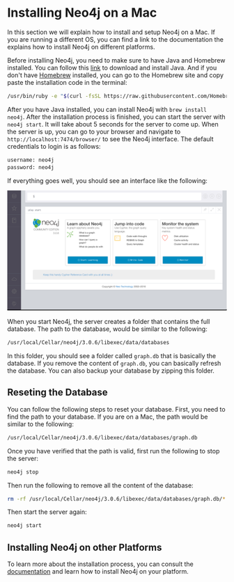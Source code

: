 # Installing Neo4j on a Mac

In this section we will explain how to install and setup Neo4j on a Mac. If you are running a different OS, you can find a link to the documentation the explains how to install Neo4j on different platforms.

Before installing Neo4j, you need to make sure to have Java and Homebrew installed. You can follow this [link](http://www.oracle.com/technetwork/java/javase/downloads/index.html) to download and install Java. And if you don't have [Homebrew](http://brew.sh/) installed, you can go to the Homebrew site and copy paste the installation code in the terminal:

```bash
/usr/bin/ruby -e "$(curl -fsSL https://raw.githubusercontent.com/Homebrew/install/master/install)"
```

After you have Java installed, you can install Neo4j with `brew install neo4j`. After the installation process is finished, you can start the server with `neo4j start`. It will take about 5 seconds for the server to come up. When the server is up, you can go to your browser and navigate to `http://localhost:7474/browser/` to see the Neo4j interface. The default credentials to login is as follows:

```bash
username: neo4j
password: neo4j
```

If everything goes well, you should see an interface like the following:

![Neo4j Browser Interface](images/neo-interface.png)

When you start Neo4j, the server creates a folder that contains the full database. The path to the database, would be similar to the following:

```bash
/usr/local/Cellar/neo4j/3.0.6/libexec/data/databases
```

In this folder, you should see a folder called `graph.db` that is basically the database. If you remove the content of `graph.db`, you can basically refresh the database. You can also backup your database by zipping this folder.

## Reseting the Database

You can follow the following steps to reset your database. First, you need to find the path to your database. If you are on a Mac, the path would be similar to the following:

```bash
/usr/local/Cellar/neo4j/3.0.6/libexec/data/databases/graph.db
```

Once you have verified that the path is valid, first run the following to stop the server:

```bash
neo4j stop
```

Then run the following to remove all the content of the database:

```bash
rm -rf /usr/local/Cellar/neo4j/3.0.6/libexec/data/databases/graph.db/*
```

Then start the server again:

```bash
neo4j start
```


## Installing Neo4j on other Platforms

To learn more about the installation process, you can consult the [documentation](https://neo4j.com/docs/operations-manual/current/installation/) and learn how to install Neo4j on your platform.


